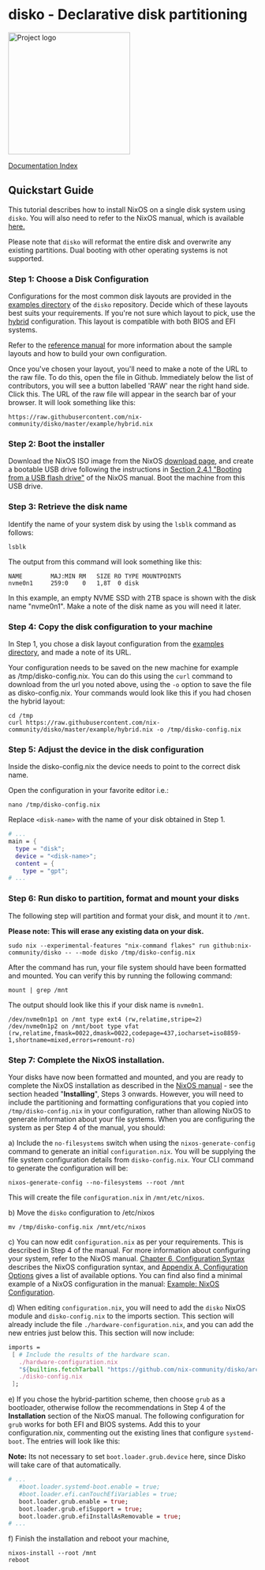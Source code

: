 # disko - Declarative disk partitioning

<img src="./logo.jpeg" title="" alt="Project logo" width="247">

[Documentation Index](./INDEX.md)

## Quickstart Guide

This tutorial describes how to install NixOS on a single disk system using
`disko`. You will also need to refer to the NixOS manual, which is available
[here.](https://nixos.org/manual/nixos/stable/index.html#ex-config)

Please note that `disko` will reformat the entire disk and overwrite any
existing partitions. Dual booting with other operating systems is not supported.

### Step 1: Choose a Disk Configuration

Configurations for the most common disk layouts are provided in the
[examples directory](https://github.com/nix-community/disko/tree/master/example)
of the `disko` repository. Decide which of these layouts best suits your
requirements. If you're not sure which layout to pick, use the
[hybrid](https://github.com/nix-community/disko/blob/master/example/hybrid.nix)
configuration. This layout is compatible with both BIOS and EFI systems.

Refer to the [reference manual](./reference.md) for more information about the
sample layouts and how to build your own configuration.

Once you've chosen your layout, you'll need to make a note of the URL to the raw
file. To do this, open the file in Github. Immediately below the list of
contributors, you will see a button labelled 'RAW' near the right hand side.
Click this. The URL of the raw file will appear in the search bar of your
browser. It will look something like this:

```
https://raw.githubusercontent.com/nix-community/disko/master/example/hybrid.nix
```

### Step 2: Boot the installer

Download the NixOS ISO image from the NixOS
[download page](https://nixos.org/download.html#nixos-iso), and create a
bootable USB drive following the instructions
in [Section 2.4.1 "Booting from a USB flash drive"](https://nixos.org/manual/nixos/stable/index.html#sec-booting-from-usb) of
the NixOS manual. Boot the machine from this USB drive.

### Step 3: Retrieve the disk name

Identify the name of your system disk by using the `lsblk` command as follows:

```console
lsblk
```

The output from this command will look something like this:

```
NAME        MAJ:MIN RM   SIZE RO TYPE MOUNTPOINTS
nvme0n1     259:0    0   1,8T  0 disk
```

In this example, an empty NVME SSD with 2TB space is shown with the disk name
"nvme0n1". Make a note of the disk name as you will need it later.

### Step 4: Copy the disk configuration to your machine

In Step 1, you chose a disk layout configuration from the
[examples directory](https://github.com/nix-community/disko/tree/master/example),
and made a note of its URL.

Your configuration needs to be saved on the new machine for example
as /tmp/disko-config.nix. You can do this using the `curl` command to download
from the url you noted above, using the `-o` option to save the file as
disko-config.nix. Your commands would look like this if you had chosen the
hybrid layout:

```console
cd /tmp
curl https://raw.githubusercontent.com/nix-community/disko/master/example/hybrid.nix -o /tmp/disko-config.nix
```

### Step 5: Adjust the device in the disk configuration

Inside the disko-config.nix the device needs to point to the correct disk name.

Open the configuration in your favorite editor i.e.:

```console
nano /tmp/disko-config.nix
```

Replace `<disk-name>` with the name of your disk obtained in Step 1.

```nix
# ...
main = {
  type = "disk";
  device = "<disk-name>";
  content = {
    type = "gpt";
# ...
```

### Step 6: Run disko to partition, format and mount your disks

The following step will partition and format your disk, and mount it to `/mnt`.

**Please note: This will erase any existing data on your disk.**

```console
sudo nix --experimental-features "nix-command flakes" run github:nix-community/disko -- --mode disko /tmp/disko-config.nix
```

After the command has run, your file system should have been formatted and
mounted. You can verify this by running the following command:

```console
mount | grep /mnt
```

The output should look like this if your disk name is `nvme0n1`.

```
/dev/nvme0n1p1 on /mnt type ext4 (rw,relatime,stripe=2)
/dev/nvme0n1p2 on /mnt/boot type vfat (rw,relatime,fmask=0022,dmask=0022,codepage=437,iocharset=iso8859-1,shortname=mixed,errors=remount-ro)
```

### Step 7: Complete the NixOS installation.

Your disks have now been formatted and mounted, and you are ready to complete
the NixOS installation as described in the
[NixOS manual](https://nixos.org/manual/nixos/stable/index.html#sec-installation) -
see the section headed "**Installing**", Steps 3 onwards. However, you will need
to include the partitioning and formatting configurations that you copied into
`/tmp/disko-config.nix` in your configuration, rather than allowing NixOS to
generate information about your file systems. When you are configuring the
system as per Step 4 of the manual, you should:

a) Include the `no-filesystems` switch when using the `nixos-generate-config`
command to generate an initial `configuration.nix`. You will be supplying the
file system configuration details from `disko-config.nix`. Your CLI command to
generate the configuration will be:

```console
nixos-generate-config --no-filesystems --root /mnt
```

This will create the file `configuration.nix` in `/mnt/etc/nixos`.

b) Move the `disko` configuration to /etc/nixos

```console
mv /tmp/disko-config.nix /mnt/etc/nixos
```

c) You can now edit `configuration.nix` as per your requirements. This is
described in Step 4 of the manual. For more information about configuring your
system, refer to the NixOS manual.
[Chapter 6, Configuration Syntax](https://nixos.org/manual/nixos/stable/index.html#sec-configuration-syntax)
describes the NixOS configuration syntax, and
[Appendix A, Configuration Options](https://nixos.org/manual/nixos/stable/options.html)
gives a list of available options. You can find also find a minimal example of a
NixOS configuration in the manual:
[Example: NixOS Configuration](https://nixos.org/manual/nixos/stable/index.html#ex-config).

d) When editing `configuration.nix`, you will need to add the `disko` NixOS
module and `disko-config.nix` to the imports section. This section will already
include the file `./hardware-configuration.nix`, and you can add the new entries
just below this. This section will now include:

```nix
imports =
 [ # Include the results of the hardware scan.
   ./hardware-configuration.nix
   "${builtins.fetchTarball "https://github.com/nix-community/disko/archive/master.tar.gz"}/module.nix"
   ./disko-config.nix
 ];
```

e) If you chose the hybrid-partition scheme, then choose `grub` as a bootloader,
otherwise follow the recommendations in Step 4 of the **Installation** section
of the NixOS manual. The following configuration for `grub` works for both EFI
and BIOS systems. Add this to your configuration.nix, commenting out the
existing lines that configure `systemd-boot`. The entries will look like this:

**Note:** Its not necessary to set `boot.loader.grub.device` here, since Disko will
take care of that automatically.

```nix
# ...
   #boot.loader.systemd-boot.enable = true;
   #boot.loader.efi.canTouchEfiVariables = true;
   boot.loader.grub.enable = true;
   boot.loader.grub.efiSupport = true;
   boot.loader.grub.efiInstallAsRemovable = true;
# ...
```

f) Finish the installation and reboot your machine,

```console
nixos-install --root /mnt
reboot
```
